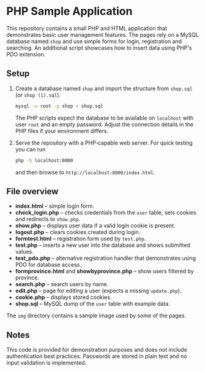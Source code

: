 # PHP Sample Application

This repository contains a small PHP and HTML application that demonstrates basic user management features. The pages rely on a MySQL database named `shop` and use simple forms for login, registration and searching. An additional script showcases how to insert data using PHP's PDO extension.

## Setup

1. Create a database named `shop` and import the structure from `shop.sql` (or `shop (1).sql`).
   ```sh
   mysql -u root -p shop < shop.sql
   ```
   The PHP scripts expect the database to be available on `localhost` with user `root` and an empty password. Adjust the connection details in the PHP files if your environment differs.

2. Serve the repository with a PHP‐capable web server. For quick testing you can run
   ```sh
   php -S localhost:8000
   ```
   and then browse to `http://localhost:8000/index.html`.

## File overview

- **index.html** – simple login form.
- **check_login.php** – checks credentials from the `user` table, sets cookies and redirects to `show.php`.
- **show.php** – displays user data if a valid login cookie is present.
- **logout.php** – clears cookies created during login.
- **formtest.html** – registration form used by `test.php`.
- **test.php** – inserts a new user into the database and shows submitted values.
- **test_pdo.php** – alternative registration handler that demonstrates using PDO for database access.
- **formprovince.html** and **showbyprovince.php** – show users filtered by province.
- **search.php** – search users by name.
- **edit.php** – page for editing a user (expects a missing `update.php`).
- **cookie.php** – displays stored cookies.
- **shop.sql** – MySQL dump of the `user` table with example data.

The `img` directory contains a sample image used by some of the pages.

## Notes

This code is provided for demonstration purposes and does not include authentication best practices. Passwords are stored in plain text and no input validation is implemented.

